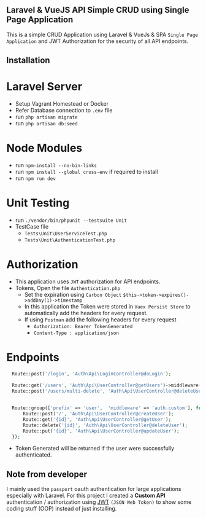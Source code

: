 ## Laravel & VueJS API Simple CRUD using Single Page Application
This is a simple CRUD Application using Laravel & VueJs & SPA `Single Page Application` and JWT Authorization for the security of all API endpoints.
## Installation

# Laravel Server
  - Setup Vagrant Homestead or Docker
  - Refer Database connection to `.env` file
  - run `php artisan migrate`
  - run `php artisan db:seed`
# Node Modules
  - run `npm-install --no-bin-links`  
  - run `npm install --global cross-env` if required to install
  - run `npm run dev`
# Unit Testing
  - run `./vendor/bin/phpunit --testsuite Unit`
  - TestCase file
    - `Tests\Unit\UserServiceTest.php`
    - `Tests\Unit\AuthenticationTest.php`
# Authorization
  - This application uses `JWT` authorization for API endpoints.
  - Tokens, Open the file `Authentication.php`
    - Set the expiration using `Carbon Object` `$this->token->expires()->addDay(1)->timestamp`
    - In this application the Token were stored in `Vuex Persist Store` to automatically add the headers for every request.
    - If using `Postman` add the following headers for every request  
      - `Authorization: Bearer TokenGenerated`
      - `Content-Type : application/json`
# Endpoints
  ```php
    Route::post('/login', 'Auth\Api\LoginController@doLogin');
    
    Route::get('/users', 'Auth\Api\UserController@getUsers')->middleware('auth.custom');
    Route::post('/users/multi-delete', 'Auth\Api\UserController@deleteUsers')->middleware('auth.custom');
    
    
    Route::group(['prefix' => 'user',  'middleware' => 'auth.custom'], function() {
        Route::post('/', 'Auth\Api\UserController@createUser');
        Route::get('{id}', 'Auth\Api\UserController@getUser');
        Route::delete('{id}', 'Auth\Api\UserController@deleteUser');
        Route::put('{id}', 'Auth\Api\UserController@updateUser');
    });
  ```   
  - Token Generated will be returned if the user were successfully authenticated.

## Note from developer

I mainly used the `passport` oauth authentication for large applications especially with Laravel. For this project I created a **Custom API** authentication / authorization using [JWT](https://jwt.io/) `(JSON Web Token)` to show some coding stuff (OOP) instead of just installing.
 
  

